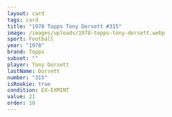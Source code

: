 ```yaml
---
layout: card
tags: card
title: "1978 Topps Tony Dorsett #315"
image: /images/uploads/1978-topps-tony-dorsett.webp
sport: Football
year: "1978"
brand: Topps
subset: ""
player: Tony Dorsett
lastName: Dorsett
number: "315"
isRookie: true
condition: EX-EXMINT
value: 21
order: 10
---
```


